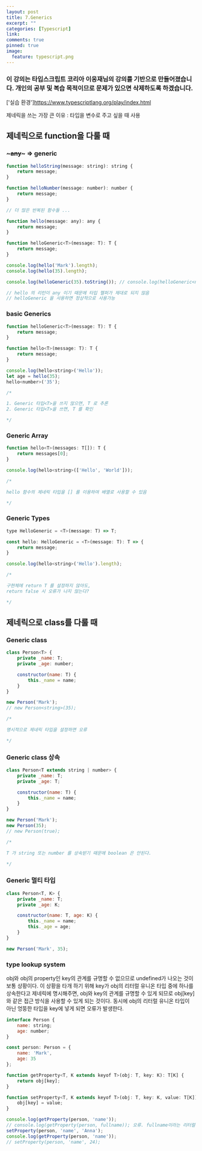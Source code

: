 ```yaml
---
layout: post
title: 7.Generics
excerpt: ""
categories: [Typescript]
link:
comments: true
pinned: true
image:
  feature: typescript.png
---
```


### 이 강의는 타입스크립트 코리아 이웅재님의 강의를 기반으로 만들어졌습니다. 개인의 공부 및 복습 목적이므로 문제가 있으면 삭제하도록 하겠습니다.

['실습 환경']<https://www.typescriptlang.org/play/index.html>

제네릭을 쓰는 가장 큰 이유 : 타입을 변수로 주고 싶을 때 사용


## 제네릭으로 function을 다룰 때

### ~~~any~~~ => generic

~~~javascript
function helloString(message: string): string {
    return message;
}

function helloNumber(message: number): number {
    return message;
}

// 더 많은 반복된 함수들 ...

function hello(message: any): any {
    return message;
}

function helloGeneric<T>(message: T): T {
    return message;
}

console.log(hello('Mark').length);
console.log(hello(35).length);

console.log(helloGeneric(35).toString()); // console.log(helloGeneric<number>(35).toString());

// hello 의 리턴이 any 이기 때문에 타입 헬퍼가 제대로 되지 않음
// helloGeneric 을 사용하면 정상적으로 사용가능
~~~

### basic Generics

~~~javascript
function helloGeneric<T>(message: T): T {
    return message;
}

function hello<T>(message: T): T {
    return message;
}

console.log(hello<string>('Hello'));
let age = hello(35);
hello<number>('35');

/*

1. Generic 타입<T>을 쓰지 않으면, T 로 추론
2. Generic 타입<T>을 쓰면, T 를 확인

*/
~~~

### Generic Array

~~~javascript
function hello<T>(messages: T[]): T {
    return messages[0];
}

console.log(hello<string>(['Hello', 'World']));

/*

hello 함수의 제네릭 타입을 [] 를 이용하여 배열로 사용할 수 있음

*/
~~~

### Generic Types

~~~javascript
type HelloGeneric = <T>(message: T) => T;

const hello: HelloGeneric = <T>(message: T): T => {
    return message;
}

console.log(hello<string>('Hello').length);

/*

구현체에 return T 를 설정하지 않아도,
return false 시 오류가 나지 않는다?

*/
~~~

## 제네릭으로 class를 다룰 때

### Generic class

~~~javascript
class Person<T> {
    private _name: T;
    private _age: number;

    constructor(name: T) {
        this._name = name;
    }
}

new Person('Mark');
// new Person<string>(35);

/*

명시적으로 제네릭 타입을 설정하면 오류

*/
~~~

### Generic class 상속

~~~javascript
class Person<T extends string | number> {
    private _name: T;
    private _age: T;

    constructor(name: T) {
        this._name = name;
    }
}

new Person('Mark');
new Person(35);
// new Person(true);

/*

T 가 string 또는 number 를 상속받기 때문에 boolean 은 안된다.

*/
~~~

### Generic 멀티 타입

~~~javascript
class Person<T, K> {
    private _name: T;
    private _age: K;

    constructor(name: T, age: K) {
        this._name = name;
        this._age = age;
    }
}

new Person('Mark', 35);

~~~

### type lookup system

obj와 obj의 property인 key의 관계를 규명할 수 없으므로 undefined가 나오는 것이 보통 상황이다.
이 상황을 타개 하기 위해 key가 obj의 리터럴 유니온 타입 중에 하나를 상속한다고 제네릭에 명시해주면, obj와 key의 관계를 규명할 수 있게 되므로 obj[key]와 같은 접근 방식을 사용할 수 있게 되는 것이다. 동시에 obj의 리터럴 유니온 타입이 아닌 엉뚱한 타입을 key에 넣게 되면 오류가 발생한다.

~~~javascript
interface Person {
    name: string;
    age: number;
}

const person: Person = {
    name: 'Mark',
    age: 35
};

function getProperty<T, K extends keyof T>(obj: T, key: K): T[K] {
    return obj[key];
}

function setProperty<T, K extends keyof T>(obj: T, key: K, value: T[K]): void {
    obj[key] = value;
}

console.log(getProperty(person, 'name'));
// console.log(getProperty(person, fullname)); 오류. fullname이라는 리터럴 타입이 Person에  존재하지 않는다.
setProperty(person, 'name', 'Anna');
console.log(getProperty(person, 'name'));
// setProperty(person, 'name', 24);
~~~
